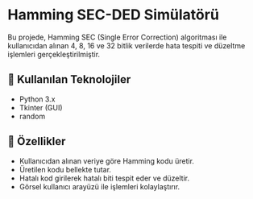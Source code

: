 
# Hamming SEC-DED Simülatörü

Bu projede, Hamming SEC (Single Error Correction) algoritması ile kullanıcıdan alınan 4, 8, 16 ve 32 bitlik verilerde hata tespiti ve düzeltme işlemleri gerçekleştirilmiştir.

## 🔧 Kullanılan Teknolojiler
- Python 3.x
- Tkinter (GUI)
- random

## 🧪 Özellikler
- Kullanıcıdan alınan veriye göre Hamming kodu üretir.
- Üretilen kodu bellekte tutar.
- Hatalı kod girilerek hatalı biti tespit eder ve düzeltir.
- Görsel kullanıcı arayüzü ile işlemleri kolaylaştırır.
